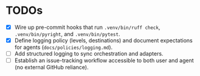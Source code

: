 # TODOs

- [x] Wire up pre-commit hooks that run `.venv/bin/ruff check`, `.venv/bin/pyright`, and `.venv/bin/pytest`.
- [x] Define logging policy (levels, destinations) and document expectations for agents (`docs/policies/logging.md`).
- [ ] Add structured logging to sync orchestration and adapters.
- [ ] Establish an issue-tracking workflow accessible to both user and agent (no external GitHub reliance).

